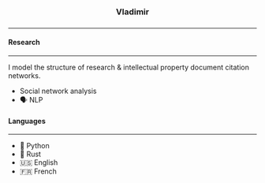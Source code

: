 <h3 align="center">
Vladimir
<h3>

---
  
<h4>Research</h4>
  
---
  
I model the structure of research & intellectual property document citation networks.

- Social network analysis
- 🗣️ NLP
  
<h4>Languages</h4>
  
---

- 🐍 Python
- 🦀 Rust
- 🇺🇸 English
- 🇫🇷 French


